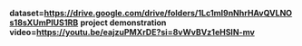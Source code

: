 
**dataset=https://drive.google.com/drive/folders/1Lc1ml9nNhrHAvQVLNOs18sXUmPlUS1RB**
**project demonstration video=https://youtu.be/eajzuPMXrDE?si=8vWvBVz1eHSlN-mv**
